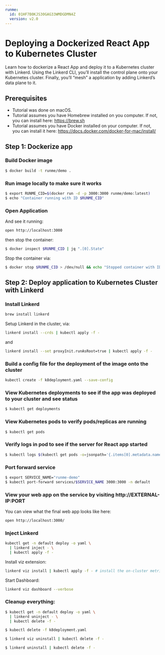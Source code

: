 ```yaml
---
runme:
  id: 01HF7B0KJS30GAG33WMDGDMN4Z
  version: v2.0
---
```


# Deploying a Dockerized React App to Kubernetes Cluster

Learn how to dockerize a React App and deploy it to a Kubernetes cluster with Linkerd.
Using the Linkerd CLI, you’ll install the control plane onto your Kubernetes cluster. Finally, you’ll “mesh” a application by adding Linkerd’s data plane to it.

## Prerequisites

* Tutorial was done on macOS.
* Tutorial assumes you have Homebrew installed on you computer. If not, you can install here: https://brew.sh
* Tutorial assumes you have Docker installed on your computer. If not, you can install it here: https://docs.docker.com/docker-for-mac/install/

## Step 1: Dockerize app

### Build Docker image

```sh {"id":"01HF7B0KJS30GAG33WK5CH9YVB","name":"docker-build"}
$ docker build -t runme/demo .
```

### Run image locally to make sure it works

```sh {"id":"01HF7B0KJS30GAG33WK740D96X","interactive":"false","name":"docker-run"}
$ export RUNME_CID=$(docker run -d -p 3000:3000 runme/demo:latest)
$ echo "Container running with ID $RUNME_CID"
```

### Open Application

And see it running:

```sh {"id":"01HF7B0KJS30GAG33WKA42240S","interactive":"false","name":"open-app"}
open http://localhost:3000
```

then stop the container:

```sh {"id":"01HF7B0KJS30GAG33WKDTT0MTT","interactive":"false","mimeType":"text/x-json","name":"docker-inspect","promptEnv":"false"}
$ docker inspect $RUNME_CID | jq ".[0].State"
```

Stop the container via:

```sh {"id":"01HF7B0KJS30GAG33WKDYQZJDZ","interactive":"false","name":"docker-stop"}
$ docker stop $RUNME_CID > /dev/null && echo "Stopped container with ID $RUNME_CID"
```

## Step 2: Deploy application to Kubernetes Cluster with Linkerd

### Install Linkerd

```sh {"id":"01HF7B0KJS30GAG33WKDZ3D48Z"}
brew install linkerd
```

Setup Linkerd in the cluster, via:

```sh {"id":"01HF7B0KJS30GAG33WKEH2TKW9"}
linkerd install --crds | kubectl apply -f -
```

and

```sh {"id":"01HF7B0KJS30GAG33WKFPJ4R3E"}
linkerd install --set proxyInit.runAsRoot=true | kubectl apply -f -
```

### Build a config file for the deployment of the image onto the cluster

```sh {"id":"01HF7B0KJS30GAG33WKKE9JGGM","interactive":"false"}
kubectl create -f k8deployment.yaml --save-config
```

### View Kubernetes deployments to see if the app was deployed to your cluster and see status

```sh {"id":"01HF7B0KJS30GAG33WKKS1B6JP","interactive":"false"}
$ kubectl get deployments
```

### View Kubernetes pods to verify pods/replicas are running

```sh {"id":"01HF7B0KJS30GAG33WKPBYB8NW","interactive":"false"}
$ kubectl get pods
```

### Verify logs in pod to see if the server for React app started

```sh {"id":"01HF7B0KJS30GAG33WKSZSW573","interactive":"false"}
$ kubectl logs $(kubectl get pods -o=jsonpath='{.items[0].metadata.name}')
```

### Port forward service

```sh {"background":"true","id":"01HF7B0KJS30GAG33WKT03EY1X"}
$ export SERVICE_NAME="runme-demo"
$ kubectl port-forward services/$SERVICE_NAME 3000:3000 -n default
```

### View your web app on the service by visiting http://EXTERNAL-IP:PORT

You can view what the final web app looks like here:

```sh {"id":"01HF7B0KJS30GAG33WKT3S5SDY"}
open http://localhost:3000/
```

### Inject Linkerd

```sh {"id":"01HF7B0KJS30GAG33WKTXPXZN2"}
kubectl get -n default deploy -o yaml \
  | linkerd inject - \
  | kubectl apply -f -
```

Install viz extension:

```sh {"id":"01HF7B0KJS30GAG33WKXW15WTM"}
linkerd viz install | kubectl apply -f - # install the on-cluster metrics stack
```

Start Dashboard:

```sh {"background":"true","id":"01HF7B0KJS30GAG33WM1NJY7YR"}
linkerd viz dashboard --verbose
```

### Cleanup everything:

```sh {"id":"01HF7B0KJS30GAG33WM5310TSF"}
$ kubectl get -n default deploy -o yaml \
  | linkerd uninject - \
  | kubectl delete -f -
```

```sh {"id":"01HF7B0KJS30GAG33WM5JFSSVB"}
$ kubectl delete -f k8deployment.yaml
```

```sh {"id":"01HF7B0KJS30GAG33WM7VKEQHM"}
$ linkerd viz uninstall | kubectl delete -f -
```

```sh {"id":"01HF7B0KJS30GAG33WMB774NNA"}
$ linkerd uninstall | kubectl delete -f -
```
